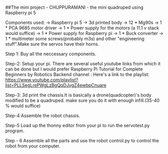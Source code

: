 ##The mini project - CHUPPURAMANI - the mini quadruped using Raspberry pi 5

Components used:
-> Raspberry pi 5
-> 3d printed body
-> 12 * Mg90s 
-> 1  * PCA 9685 motor driver
-> 1  * Power supply for the motors (a 11.1 v stack would suffice)
-> 1  * Power supply for Raspberry pi 
-> 1  * Buck converter
-> 1  * multimeter
some screws(probably m3s) and other "engineering stuff".Make sure the servos have their horns.

Step 1:
Buy all the neccessary components.

Step-2:
Setup your pi.
There are several useful youtube links from which it can be done but I would prefer Raspberry Pi Tutorial for Complete Beginners by Robotics Backend channel : Here's a link to the playlist: https://www.youtube.com/playlist?list=PLLSegLrePWgLzBgQqDJvgZ4ewbpCnuare

Step-3:
3d print the chassis.It is basically a drone(quadcopter)'s body modified to be a quadruped. make sure you do it with enough infill.(35-40 % would suffice)

Step-4 
Assemble the robot chassis.

Step-5
Load up the thonny editor from your pi to run the servotest.py program.

Step - 6
Assemble all the parts and use the robot control.py to control the robot from your computer.
